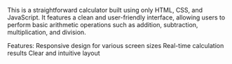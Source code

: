 This is a straightforward calculator built using only HTML, CSS, and JavaScript. It features a clean and user-friendly interface, allowing users to perform basic arithmetic operations such as addition, subtraction, multiplication, and division.

Features:
Responsive design for various screen sizes
Real-time calculation results
Clear and intuitive layout

